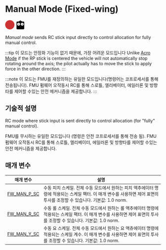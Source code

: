 <Redirect to="../flight_modes_fw/manual" />

# Manual Mode (Fixed-wing)

<!-- this requires review -->

[<img src="../../assets/site/difficulty_hard.png" title="고급 난이도 비행" width="30px" />](../getting_started/flight_modes.md#key_difficulty)&nbsp;[<img src="../../assets/site/remote_control.svg" title="수동/원격 제어 필요" width="30px" />](../getting_started/flight_modes.md#key_manual)&nbsp;

*Manual mode* sends RC stick input directly to control allocation for fully manual control.

:::tip
이 모드는 안정화 기능이 없기 때문에, 가장 어려운 모드입니다 Unlike [Acro Mode](../flight_modes_fw/acro.md) if the RP stick is centered the vehicle will not automatically stop rotating around the axis; the pilot actually has to move the stick to apply force in the other direction. :::

:::note
이 모드는 FMU를 재정의하는 유일한 모드입니다(명령어는 코프로세서를 통해 전송됩니다).
FMU 펌웨어 오작동시 RC를 통해 스로틀, 엘리베이터, 에일러론 및 방향타를 제어할 수있는 안전 메커니즘을 제공합니다.
:::

## 기술적 설명

RC mode where stick input is sent directly to control allocation (for "fully" manual control).

FMU를 무시하는 유일한 모드입니다 (명령은 안전 코프로세서를 통해 전송 됨). FMU 펌웨어 오작동시 RC를 통해 스로틀, 엘리베이터, 에일러론 및 방향타를 제어할 수있는 안전 메커니즘을 제공합니다.

## 매개 변수

| 매개 변수                                                                                           | 설명                                                                                                        |
| ----------------------------------------------------------------------------------------------- | --------------------------------------------------------------------------------------------------------- |
| <a id="FW_MAN_P_SC"></a>[FW_MAN_P_SC](../advanced_config/parameter_reference.md#FW_MAN_P_SC) | 수동 피치 스케일.  전체 수동 모드에서 원하는 피치 액추에이터 명령에 적용되는 스케일 팩터.  이 매개 변수를 사용하면 제어 표면의 투사를 조정할 수 있습니다. 기본값: 1.0 norm. |
| <a id="FW_MAN_R_SC"></a>[FW_MAN_R_SC](../advanced_config/parameter_reference.md#FW_MAN_R_SC) | 수동 롤 스케일. 전체 수동 모드에서 원하는 롤 액추에이터 명령에 적용되는 스케일 팩터. 이 매개 변수를 사용하면 제어 표면의 투사를 조정할 수 있습니다. 기본값: 1.0 norm.     |
| <a id="FW_MAN_Y_SC"></a>[FW_MAN_Y_SC](../advanced_config/parameter_reference.md#FW_MAN_Y_SC) | 수동 요 스케일. 전체 수동 모드에서 원하는 요 액츄에이터 명령에 적용되는 스케일 계수. 이 매개 변수를 사용하면 제어 표면의 투사를 조정할 수 있습니다. 기본값: 1.0 norm.     |
